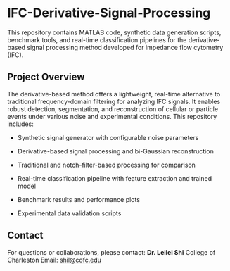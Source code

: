 # IFC-Derivative-Signal-Processing

This repository contains MATLAB code, synthetic data generation scripts, benchmark tools, and real-time classification pipelines for the derivative-based signal processing method developed for impedance flow cytometry (IFC).

## Project Overview

The derivative-based method offers a lightweight, real-time alternative to traditional frequency-domain filtering for analyzing IFC signals. It enables robust detection, segmentation, and reconstruction of cellular or particle events under various noise and experimental conditions. This repository includes:

+ Synthetic signal generator with configurable noise parameters

+ Derivative-based signal processing and bi-Gaussian reconstruction

+ Traditional and notch-filter-based processing for comparison

+ Real-time classification pipeline with feature extraction and trained model

+ Benchmark results and performance plots

+ Experimental data validation scripts

## Contact
For questions or collaborations, please contact:
**Dr. Leilei Shi**
College of Charleston
Email: shil@cofc.edu
